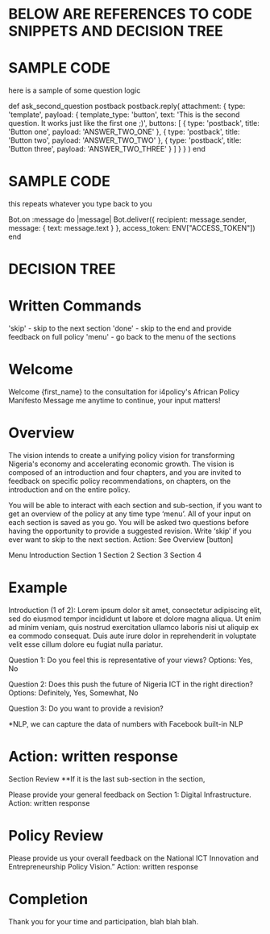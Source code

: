 # BELOW ARE REFERENCES TO CODE SNIPPETS AND DECISION TREE

# SAMPLE CODE

here is a sample of some question logic

def ask_second_question postback
  postback.reply(
    attachment: {
      type: 'template',
      payload: {
        template_type: 'button',
        text: 'This is the second question. It works just like the first one ;)',
        buttons: [
          { type: 'postback', title: 'Button one', payload: 'ANSWER_TWO_ONE' },
          { type: 'postback', title: 'Button two', payload: 'ANSWER_TWO_TWO' },
          { type: 'postback', title: 'Button three', payload: 'ANSWER_TWO_THREE' }
        ]
      }
    }
  )
end

# SAMPLE CODE

this repeats whatever you type back to you

Bot.on :message do |message|
  Bot.deliver({
    recipient: message.sender,
    message: {
      text: message.text
    }
  }, access_token: ENV["ACCESS_TOKEN"])
end


# DECISION TREE

# Written Commands
'skip' - skip to the next section
'done' - skip to the end and provide feedback on full policy
'menu' - go back to the menu of the sections

# Welcome

Welcome {first_name} to the consultation for i4policy's African Policy Manifesto Message me anytime to continue, your input matters!


# Overview
The vision intends to create a unifying policy vision for transforming Nigeria's economy and accelerating economic growth. The vision is composed of an introduction and four chapters, and you are invited to feedback on specific policy recommendations, on chapters, on the introduction and on the entire policy.

You will be able to interact with each section and sub-section, if you want to get an overview of the policy at any time type ‘menu’. All of your input on each section is saved as you go. You will be asked two questions before having the opportunity to provide a suggested revision. Write ‘skip’ if you ever want to skip to the next section.
Action: See Overview [button]

Menu
Introduction
Section 1
Section 2
Section 3
Section 4


# Example

Introduction (1 of 2): Lorem ipsum dolor sit amet, consectetur adipiscing elit, sed do eiusmod tempor incididunt ut labore et dolore magna aliqua. Ut enim ad minim veniam, quis nostrud exercitation ullamco laboris nisi ut aliquip ex ea commodo consequat. Duis aute irure dolor in reprehenderit in voluptate velit esse cillum dolore eu fugiat nulla pariatur.

Question 1: Do you feel this is representative of your views?
Options: Yes, No

Question 2: Does this push the future of Nigeria ICT in the right direction?
Options: Definitely, Yes, Somewhat, No

Question 3: Do you want to provide a revision?

*NLP, we can capture the data of numbers with Facebook built-in NLP


# Action: written response

Section Review
**If it is the last sub-section in the section,

Please provide your general feedback on Section 1: Digital Infrastructure.
Action: written response


# Policy Review
Please provide us your overall feedback on the National ICT Innovation and Entrepreneurship Policy Vision.”
Action: written response


# Completion
Thank you for your time and participation, blah blah blah.
